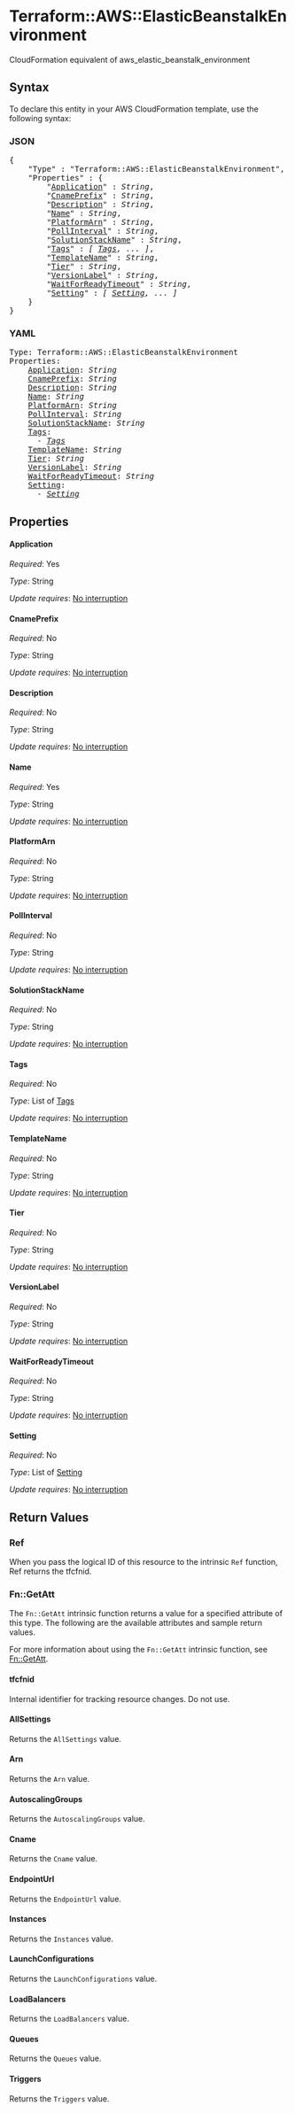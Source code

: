 # Terraform::AWS::ElasticBeanstalkEnvironment

CloudFormation equivalent of aws_elastic_beanstalk_environment

## Syntax

To declare this entity in your AWS CloudFormation template, use the following syntax:

### JSON

<pre>
{
    "Type" : "Terraform::AWS::ElasticBeanstalkEnvironment",
    "Properties" : {
        "<a href="#application" title="Application">Application</a>" : <i>String</i>,
        "<a href="#cnameprefix" title="CnamePrefix">CnamePrefix</a>" : <i>String</i>,
        "<a href="#description" title="Description">Description</a>" : <i>String</i>,
        "<a href="#name" title="Name">Name</a>" : <i>String</i>,
        "<a href="#platformarn" title="PlatformArn">PlatformArn</a>" : <i>String</i>,
        "<a href="#pollinterval" title="PollInterval">PollInterval</a>" : <i>String</i>,
        "<a href="#solutionstackname" title="SolutionStackName">SolutionStackName</a>" : <i>String</i>,
        "<a href="#tags" title="Tags">Tags</a>" : <i>[ <a href="tags.md">Tags</a>, ... ]</i>,
        "<a href="#templatename" title="TemplateName">TemplateName</a>" : <i>String</i>,
        "<a href="#tier" title="Tier">Tier</a>" : <i>String</i>,
        "<a href="#versionlabel" title="VersionLabel">VersionLabel</a>" : <i>String</i>,
        "<a href="#waitforreadytimeout" title="WaitForReadyTimeout">WaitForReadyTimeout</a>" : <i>String</i>,
        "<a href="#setting" title="Setting">Setting</a>" : <i>[ <a href="setting.md">Setting</a>, ... ]</i>
    }
}
</pre>

### YAML

<pre>
Type: Terraform::AWS::ElasticBeanstalkEnvironment
Properties:
    <a href="#application" title="Application">Application</a>: <i>String</i>
    <a href="#cnameprefix" title="CnamePrefix">CnamePrefix</a>: <i>String</i>
    <a href="#description" title="Description">Description</a>: <i>String</i>
    <a href="#name" title="Name">Name</a>: <i>String</i>
    <a href="#platformarn" title="PlatformArn">PlatformArn</a>: <i>String</i>
    <a href="#pollinterval" title="PollInterval">PollInterval</a>: <i>String</i>
    <a href="#solutionstackname" title="SolutionStackName">SolutionStackName</a>: <i>String</i>
    <a href="#tags" title="Tags">Tags</a>: <i>
      - <a href="tags.md">Tags</a></i>
    <a href="#templatename" title="TemplateName">TemplateName</a>: <i>String</i>
    <a href="#tier" title="Tier">Tier</a>: <i>String</i>
    <a href="#versionlabel" title="VersionLabel">VersionLabel</a>: <i>String</i>
    <a href="#waitforreadytimeout" title="WaitForReadyTimeout">WaitForReadyTimeout</a>: <i>String</i>
    <a href="#setting" title="Setting">Setting</a>: <i>
      - <a href="setting.md">Setting</a></i>
</pre>

## Properties

#### Application

_Required_: Yes

_Type_: String

_Update requires_: [No interruption](https://docs.aws.amazon.com/AWSCloudFormation/latest/UserGuide/using-cfn-updating-stacks-update-behaviors.html#update-no-interrupt)

#### CnamePrefix

_Required_: No

_Type_: String

_Update requires_: [No interruption](https://docs.aws.amazon.com/AWSCloudFormation/latest/UserGuide/using-cfn-updating-stacks-update-behaviors.html#update-no-interrupt)

#### Description

_Required_: No

_Type_: String

_Update requires_: [No interruption](https://docs.aws.amazon.com/AWSCloudFormation/latest/UserGuide/using-cfn-updating-stacks-update-behaviors.html#update-no-interrupt)

#### Name

_Required_: Yes

_Type_: String

_Update requires_: [No interruption](https://docs.aws.amazon.com/AWSCloudFormation/latest/UserGuide/using-cfn-updating-stacks-update-behaviors.html#update-no-interrupt)

#### PlatformArn

_Required_: No

_Type_: String

_Update requires_: [No interruption](https://docs.aws.amazon.com/AWSCloudFormation/latest/UserGuide/using-cfn-updating-stacks-update-behaviors.html#update-no-interrupt)

#### PollInterval

_Required_: No

_Type_: String

_Update requires_: [No interruption](https://docs.aws.amazon.com/AWSCloudFormation/latest/UserGuide/using-cfn-updating-stacks-update-behaviors.html#update-no-interrupt)

#### SolutionStackName

_Required_: No

_Type_: String

_Update requires_: [No interruption](https://docs.aws.amazon.com/AWSCloudFormation/latest/UserGuide/using-cfn-updating-stacks-update-behaviors.html#update-no-interrupt)

#### Tags

_Required_: No

_Type_: List of <a href="tags.md">Tags</a>

_Update requires_: [No interruption](https://docs.aws.amazon.com/AWSCloudFormation/latest/UserGuide/using-cfn-updating-stacks-update-behaviors.html#update-no-interrupt)

#### TemplateName

_Required_: No

_Type_: String

_Update requires_: [No interruption](https://docs.aws.amazon.com/AWSCloudFormation/latest/UserGuide/using-cfn-updating-stacks-update-behaviors.html#update-no-interrupt)

#### Tier

_Required_: No

_Type_: String

_Update requires_: [No interruption](https://docs.aws.amazon.com/AWSCloudFormation/latest/UserGuide/using-cfn-updating-stacks-update-behaviors.html#update-no-interrupt)

#### VersionLabel

_Required_: No

_Type_: String

_Update requires_: [No interruption](https://docs.aws.amazon.com/AWSCloudFormation/latest/UserGuide/using-cfn-updating-stacks-update-behaviors.html#update-no-interrupt)

#### WaitForReadyTimeout

_Required_: No

_Type_: String

_Update requires_: [No interruption](https://docs.aws.amazon.com/AWSCloudFormation/latest/UserGuide/using-cfn-updating-stacks-update-behaviors.html#update-no-interrupt)

#### Setting

_Required_: No

_Type_: List of <a href="setting.md">Setting</a>

_Update requires_: [No interruption](https://docs.aws.amazon.com/AWSCloudFormation/latest/UserGuide/using-cfn-updating-stacks-update-behaviors.html#update-no-interrupt)

## Return Values

### Ref

When you pass the logical ID of this resource to the intrinsic `Ref` function, Ref returns the tfcfnid.

### Fn::GetAtt

The `Fn::GetAtt` intrinsic function returns a value for a specified attribute of this type. The following are the available attributes and sample return values.

For more information about using the `Fn::GetAtt` intrinsic function, see [Fn::GetAtt](https://docs.aws.amazon.com/AWSCloudFormation/latest/UserGuide/intrinsic-function-reference-getatt.html).

#### tfcfnid

Internal identifier for tracking resource changes. Do not use.

#### AllSettings

Returns the <code>AllSettings</code> value.

#### Arn

Returns the <code>Arn</code> value.

#### AutoscalingGroups

Returns the <code>AutoscalingGroups</code> value.

#### Cname

Returns the <code>Cname</code> value.

#### EndpointUrl

Returns the <code>EndpointUrl</code> value.

#### Instances

Returns the <code>Instances</code> value.

#### LaunchConfigurations

Returns the <code>LaunchConfigurations</code> value.

#### LoadBalancers

Returns the <code>LoadBalancers</code> value.

#### Queues

Returns the <code>Queues</code> value.

#### Triggers

Returns the <code>Triggers</code> value.

